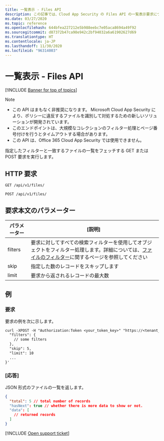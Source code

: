 ```yaml
---
title: 一覧表示 - Files API
description: この記事では、Cloud App Security の Files API の一覧表示要求について説明します。
ms.date: 03/27/2020
ms.topic: reference
ms.openlocfilehash: 644bfea227212e5b988eebc7e05aca8694a49f92
ms.sourcegitcommit: d87372b47ca98e942c2bf94032a6a61902627d69
ms.translationtype: HT
ms.contentlocale: ja-JP
ms.lasthandoff: 11/30/2020
ms.locfileid: "96314003"
---
```

# <a name="list---files-api"></a>一覧表示 - Files API

[!INCLUDE [Banner for top of topics](includes/banner.md)]

> [!NOTE]
>
> - この API はまもなく非推奨になります。 Microsoft Cloud App Security により、ポリシーに違反するファイルを識別して対処するための新しいソリューションが開発されています。
> - このエンドポイントは、大規模なコレクションのフィルター処理とページ番号付けを行うとタイムアウトする場合があります。
> - この API は、Office 365 Cloud App Security では使用できません。

指定したフィルターと一致するファイルの一覧をフェッチする GET または POST 要求を実行します。

## <a name="http-request"></a>HTTP 要求

```rest
GET /api/v1/files/
```

```rest
POST /api/v1/files/
```

## <a name="request-body-parameters"></a>要求本文のパラメーター

| パラメーター | [説明] |
| --- | --- |
| filters | 要求に対してすべての検索フィルターを使用してオブジェクトをフィルター処理します。詳細については、[ファイルのフィルター](api-files.md#filters)に関するページを参照してください |
| skip | 指定した数のレコードをスキップします |
| limit | 要求から返されるレコードの最大数 |

## <a name="example"></a>例

### <a name="request"></a>要求

要求の例を次に示します。

```rest
curl -XPOST -H "Authorization:Token <your_token_key>" "https://<tenant_id>.<tenant_region>.contoso.com/api/v1/files/" -d '{
  "filters": {
    // some filters
  },
  "skip": 5,
  "limit": 10
  ...
}'
```

### <a name="response"></a>[応答]

JSON 形式のファイルの一覧を返します。

```json
{
  "total": 5 // total number of records
  "hasNext": true // whether there is more data to show or not.
  "data": [
    // returned records
  ]
}
```

[!INCLUDE [Open support ticket](includes/support.md)]
